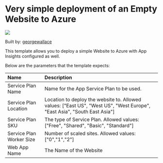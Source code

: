 # Very simple deployment of an Empty Website to Azure 

<a href="https://portal.azure.com/#create/Microsoft.Template/uri/https%3A%2F%2Fraw.githubusercontent.com%2Fgeorgewallace%2Fazril302templates%2Fmaster%2FAzureWebsite%2Fazuredeploy.json" target="_blank">
    <img src="http://azuredeploy.net/deploybutton.png"/>
</a>

Built by: [georgewallace](https://github.com/georgewallace)

This template allows you to deploy a simple Website to Azure with App Insights configured as well. 

Below are the parameters that the template expects: 

| Name   | Description    |
|:--- |:---|
| Service Plan Name  | Name for the App Service Plan to be used. |
| Service Plan Location  | Location to deploy the website to. Allowed values: ["East US", "West US", "West Europe", "East Asia", "South East Asia"]  |
| Service Plan SKU  | The type of Service Plan. Allowed values: ["Free", "Shared", "Basic", "Standard"]  |
| Service Plan Worker Size  | Number of scaled sites. Allowed values: ["0","1","2"] |
| Web App Name  | The Name of the Website |

